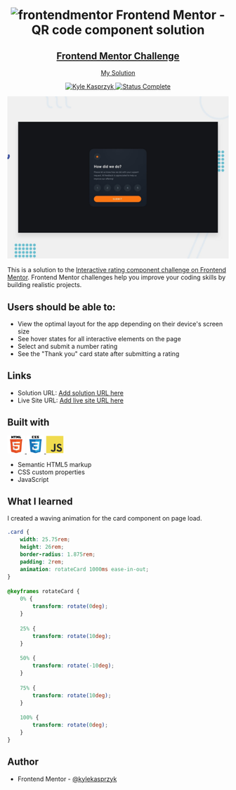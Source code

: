 <div id="top"></div>

<div align="center">
  <h1><img src="https://www.frontendmentor.io/static/images/logo-mobile.svg" alt="frontendmentor"> Frontend Mentor - QR code component solution</h1>
  <h2>
    <a href="https://www.frontendmentor.io/challenges/interactive-rating-component-koxpeBUmI"><strong>Frontend Mentor Challenge</strong></a>  </h2>
    <p>
    <a href="https://kylekasprzyk.github.io/Frontend-Mentor-interactive-rating-component/">My Solution</a>
  </p>
</div>

<!-- bagdes -->
<div align="center">
  <!-- profile -->
  <a href="https://www.frontendmentor.io/profile/kylekasprzyk">
    <img src="https://img.shields.io/badge/Profile-Kyle%20Kasprzyk-blue" alt="Kyle Kasprzyk">
  </a>
  <!-- status -->
    <a href="#">
    <img src="https://img.shields.io/badge/Status-Complete-brightgreen" alt="Status Complete">
  </a>
</div>

![](./design/desktop-preview.jpg)

This is a solution to the [Interactive rating component challenge on Frontend Mentor](https://www.frontendmentor.io/challenges/interactive-rating-component-koxpeBUmI). Frontend Mentor challenges help you improve your coding skills by building realistic projects. 

## Users should be able to:

- View the optimal layout for the app depending on their device's screen size
- See hover states for all interactive elements on the page
- Select and submit a number rating
- See the "Thank you" card state after submitting a rating

## Links

- Solution URL: [Add solution URL here](https://your-solution-url.com)
- Live Site URL: [Add live site URL here](https://your-live-site-url.com)

## Built with

<a href="https://www.w3.org/html/" target="_blank" rel="noreferrer"> <img src="https://raw.githubusercontent.com/devicons/devicon/master/icons/html5/html5-original-wordmark.svg" alt="html5" width="40" height="40"/> </a> <a href="https://www.w3schools.com/css/" target="_blank" rel="noreferrer"> <img src="https://raw.githubusercontent.com/devicons/devicon/master/icons/css3/css3-original-wordmark.svg" alt="css3" width="40" height="40"/> </a> <a href="https://developer.mozilla.org/en-US/docs/Web/JavaScript" target="_blank" rel="noreferrer"> <img src="https://raw.githubusercontent.com/devicons/devicon/master/icons/javascript/javascript-original.svg" alt="javascript" width="40" height="40"/> </a>

- Semantic HTML5 markup
- CSS custom properties
- JavaScript

## What I learned

I created a waving animation for the card component on page load.

```css
.card {
    width: 25.75rem;
    height: 26rem;
    border-radius: 1.875rem;
    padding: 2rem;
    animation: rotateCard 1000ms ease-in-out;
}

@keyframes rotateCard {
    0% {
        transform: rotate(0deg);
    }

    25% {
        transform: rotate(10deg);
    }

    50% {
        transform: rotate(-10deg);
    }

    75% {
        transform: rotate(10deg);
    }

    100% {
        transform: rotate(0deg);
    }
}
```

## Author

- Frontend Mentor - [@kylekasprzyk](https://www.frontendmentor.io/profile/kylekasprzyk)
